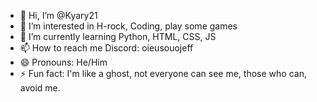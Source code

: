 - 👋 Hi, I’m @Kyary21
- 👀 I’m interested in H-rock, Coding, play some games
- 🌱 I’m currently learning Python, HTML, CSS, JS
- 📫 How to reach me Discord: oieusouojeff
- 😄 Pronouns: He/Him
- ⚡ Fun fact: I'm like a ghost, not everyone can see me, those who can, avoid me.



<!---
Kyary21/Kyary21 is a ✨ special ✨ repository because its `README.md` (this file) appears on your GitHub profile.
You can click the Preview link to take a look at your changes.
--->

